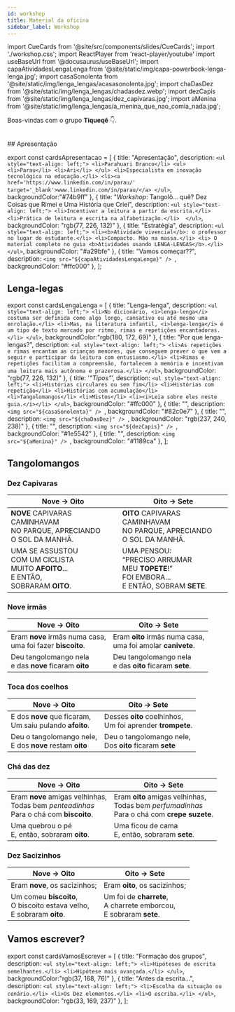 ```yaml
---
id: workshop
title: Material da oficina
sidebar_label: Workshop
---
```

import CueCards from '@site/src/components/slides/CueCards';
import './workshop.css';
import ReactPlayer from 'react-player/youtube'
import useBaseUrl from '@docusaurus/useBaseUrl';
import capaAtividadesLengaLenga from '@site/static/img/capa-powerbook-lenga-lenga.jpg';
import casaSonolenta from '@site/static/img/lenga_lengas/acasasonolenta.jpg';
import chaDasDez from '@site/static/img/lenga_lengas/chadasdez.webp';
import dezCapis from '@site/static/img/lenga_lengas/dez_capivaras.jpg';
import aMenina from '@site/static/img/lenga_lengas/a_menina_que_nao_comia_nada.jpg';


Boas-vindas com o grupo **Tiqueqê** 👇.

<center>
<ReactPlayer url='https://www.youtube.com/watch?v=DyEq-BL32tY' controls={true} width='100%' />
</center>

<br />
## Apresentação 

export const cardsApresentacao = [
  {
    title: "Apresentação",
    description: `
    <ul style="text-align: left;">
      <li>Parahuari Branco</li>
      <ul>
        <li>Parau</li>
        <li>Ari</li>
      </ul>
      <li>Especialista em inovação tecnológica na educação.</li>
      <li><a href='https://www.linkedin.com/in/parau/' target='_blank'>www.linkedin.com/in/parau/</a>
    </ul>
    `,
    backgroundColor:"#74b9ff"
  },
  {
    title: "<i>Workshop</i>: Tangolô… quê? Dez Coisas que Rimei e Uma História que Criei",
    description: `
    <ul style="text-align: left;">
      <li>Incentivar a leitura a partir da escrita.</li>
      <li>Prática de leitura e escrita na alfabetização.</li> 
    </ul>
    `,
    backgroundColor: "rgb(77, 226, 132)"
  },
  {
    title: "Estratégia",
    description: `
    <ul style="text-align: left;">
      <li><b>Atividade vivencial</b>: o professor no lugar do estudante.</li>
      <li>Compacto. Mão na massa.</li>
      <li> O material completo no guia <b>Atividades usando LENGA-LENGAS</b>.</li> 
    </ul>
    `,
    backgroundColor: "#a29bfe"
  },
  {
    title: "Vamos começar??",
    description: `<img src="${capaAtividadesLengaLenga}" />
    `,
    backgroundColor: "#ffc000"
  },
];

<CueCards cardsData={cardsApresentacao} title="Slides da apresentação" open={true}/>

## Lenga-legas

export const cardsLengaLenga = [
  {
    title: "Lenga-lenga",
    description: `
    <ul style="text-align: left;">
      <li>No dicionário, <i>lenga-lenga</i> costuma ser definida como algo longo, cansativo ou até mesmo uma enrolação.</li>
      <li>Mas, na literatura infantil, <i>lenga-lenga</i> é um tipo de texto marcado por ritmo, rimas e repetições encantadoras.</li>
    </ul>
    `,
    backgroundColor:"rgb(180, 172, 69)"
  },
  {
    title: "Por que lenga-lengas?",
    description: `
    <ul style="text-align: left;">
      <li>As repetições e rimas encantam as crianças menores, que conseguem prever o que vem a seguir e participar da leitura com entusiasmo.</li>
      <li>Rimas e repetições facilitam a compreensão, fortalecem a memória e incentivam uma leitura mais autônoma e prazerosa.</li>
    </ul>
    `,
    backgroundColor: "rgb(77, 226, 132)"
  },
  {
    title: '<i>"Tipos"</i>',
    description: `
    <ul style="text-align: left;">
      <li>Histórias circulares ou sem fim</li>
      <li>Histórias com repetição</li>
      <li>Histórias com acumulação</li>
      <li>Tangolomangos</li>
      <li>Mistos</li>
      <li><i>Leia sobre eles neste guia.</i></li>
    </ul>
    `,
    backgroundColor: "#ffc000"
  },
  {
    title: "",
    description: `<img src="${casaSonolenta}" />
    `,
    backgroundColor: "#82c0e7"
  },
  {
    title: "",
    description: `<img src="${chaDasDez}" />
    `,
    backgroundColor: "rgb(237, 240, 238)"
  },
  {
    title: "",
    description: `<img src="${dezCapis}" />
    `,
    backgroundColor: "#1e5542"
  },
  {
    title: "",
    description: `<img src="${aMenina}" />
    `,
    backgroundColor: "#1189ca"
  },
];

<CueCards cardsData={cardsLengaLenga} title="Slides sobre as lenga-lengas" open={true}/>

## Tangolomangos
### Dez Capivaras
| Nove &#8594; Oito | Oito &#8594; Sete         |
|----------------------------------------------------------------------|-------------------------------|
| **NOVE** CAPIVARAS CAMINHAVAM<br />NO PARQUE, APRECIANDO<br />O SOL DA MANHÃ. | **OITO** CAPIVARAS CAMINHAVAM<br />NO PARQUE, APRECIANDO<br />O SOL DA MANHÃ.  |
| UMA SE ASSUSTOU<br />COM UM CICLISTA<br />MUITO **AFOITO**...<br />E ENTÃO,<br />SOBRARAM **OITO**. | UMA PENSOU:<br />“PRECISO ARRUMAR<br />MEU **TOPETE**!”<br />FOI EMBORA...<br />E ENTÃO, SOBRAM **SETE**. |

### Nove irmãs
| Nove &#8594; Oito | Oito &#8594; Sete         |
|----------------------------------------------------------------------|-------------------------------|
|Eram **nove** irmãs numa casa, <br />uma foi fazer **biscoito**.| Eram **oito** irmãs numa casa, <br />uma foi amolar **canivete**. |
|Deu tangolomango nela <br />e das **nove** ficaram **oito** | Deu tangolomango nela <br />e das **oito** ficaram **sete**.  |

### Toca dos coelhos
| Nove &#8594; Oito | Oito &#8594; Sete         |
|----------------------------------------------------------------------|-------------------------------|
|E dos **nove** que ficaram,<br />Um saiu pulando **afoito**. | Desses **oito** coelhinhos,<br />Um foi aprender **trompete**.  |
| Deu o tangolomango nele,<br />E dos **nove** restam **oito** | Deu o tangolomango nele,<br />Dos **oito** ficaram **sete** |

### Chá das dez
| Nove &#8594; Oito | Oito &#8594; Sete         |
|----------------------------------------------------------------------|-------------------------------|
| Eram **nove** amigas velhinhas,<br />Todas bem *penteadinhas*<br />Para o chá com **biscoito**. | Eram **oito** amigas velhinhas,<br />Todas bem *perfumadinhas*<br />Para o chá com **crepe suzete**.  |
| Uma quebrou o pé<br />E, então, sobraram **oito**. | Uma ficou de cama<br />E, então, sobraram **sete**. |

### Dez Sacizinhos
| Nove &#8594; Oito | Oito &#8594; Sete         |
|----------------------------------------------------------------------|-------------------------------|
| Eram **nove**, os sacizinhos; | Eram **oito**, os sacizinhos;  |
| Um comeu **biscoito**,<br />O biscoito estava velho,<br />E sobraram **oito**. | Um foi de **charrete**,<br />A charrete emborcou,<br />E sobraram **sete**. |

## Vamos escrever?

export const cardsVamosEscrever = [
  {
    title: "Formação dos grupos",
    description: `
    <ul style="text-align: left;">
      <li>Hipóteses de escrita semelhantes.</li>
      <li>Hipótese mais avançada.</li>
    </ul>
    `,
    backgroundColor:"rgb(37, 168, 76)"
  },
  {
    title: "Antes da escrita...",
    description: `
    <ul style="text-align: left;">
      <li>Escolha da situação ou cenário.</li>
      <li>Os Dez elementos.</li>
      <li>O escriba.</li>
    </ul>
    `,
    backgroundColor: "rgb(33, 169, 237)"
  },
];

<CueCards cardsData={cardsVamosEscrever} title="Slides sobre a preparação para a escrita" open={true}/>
